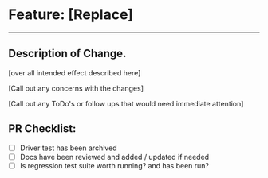 # Feature: [Replace]

------

## Description of Change.

[over all intended effect described here]

[Call out any concerns with the changes]

[Call out any ToDo's or follow ups that would need immediate attention]

## PR Checklist:

- [ ] Driver test has been archived
- [ ] Docs have been reviewed and added / updated if needed
- [ ] Is regression test suite worth running? and has been run?
